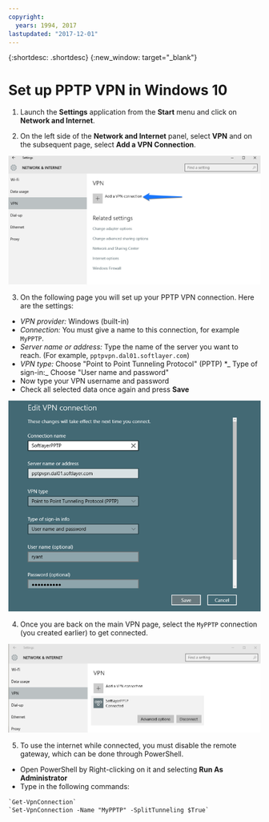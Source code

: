```yaml
---
copyright:
  years: 1994, 2017
lastupdated: "2017-12-01"
---
```


{:shortdesc: .shortdesc}
{:new_window: target="_blank"}

# Set up PPTP VPN in Windows 10

1. Launch the **Settings** application from the **Start** menu and click on **Network and Internet**.

2. On the left side of the **Network and Internet** panel, select **VPN** and on the subsequent page, select **Add a VPN Connection**.

![Add VPN Connection](images/vpn1.png)

3. On the following page you will set up your PPTP VPN connection. Here are the settings:

 * _VPN provider:_ Windows (built-in)
 * _Connection:_ You must give a name to this connection, for example `MyPPTP`.
 * _Server name or address:_ Type the name of the server you want to reach. (For example, `pptpvpn.dal01.softlayer.com`)
 * _VPN type:_ Choose "Point to Point Tunneling Protocol" (PPTP)
 *_ Type of sign-in:_ Choose "User name and password"
  * Now type your VPN username and password
  * Check all selected data once again and press **Save**

![VPN Settings](images/vpn2.png)

4. Once you are back on the main VPN page, select the `MyPPTP` connection (you created earlier) to get connected.

![Softlayer PPTP](images/vpn3.png)

5. To use the internet while connected, you must disable the remote gateway, which can be done through PowerShell.

 * Open PowerShell by Right-clicking on it and selecting **Run As Administrator**
 * Type in the following commands:
 ```
`Get-VpnConnection`
`Set-VpnConnection -Name "MyPPTP" -SplitTunneling $True`
```
